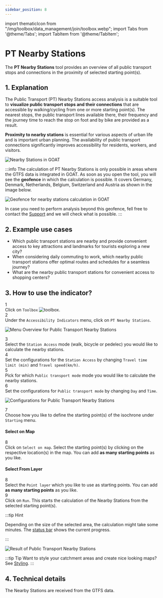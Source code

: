 ```yaml
---
sidebar_position: 8
---
```

import thematicIcon from "/img/toolbox/data_management/join/toolbox.webp";
import Tabs from '@theme/Tabs';
import TabItem from '@theme/TabItem';

# PT Nearby Stations

The **PT Nearby Stations** tool provides an overview of all public transport stops and connections in the proximity of selected starting point(s).

## 1. Explanation

The Public Transport (PT) Nearby Stations access analysis is a suitable tool to **visualize public transport stops and their connections** that are accessible by walking/cycling from one or more starting point(s). The nearest stops, the public transport lines available there, their frequency and the journey time to reach the stop on foot and by bike are provided as a result.

**Proximity to nearby stations** is essential for various aspects of urban life and is important urban planning. The availability of public transport connections significantly improves accessibility for residents, workers, and visitors.


![Nearby Stations in GOAT](/img/toolbox/accessibility_indicators/nearby_stations/nearby_stations_example.png "Nearby Stations in GOAT")

:::info 
The calculation of PT Nearby Stations is only possible in areas where the GTFS data is integrated in GOAT. As soon as you open the tool, you will see the **geofence** in which the calculation is possible. It covers Germany, Denmark, Netherlands, Belgium, Switzerland and Austria as shown in the image below.


<div style={{ display: 'flex', flexDirection: 'column', alignItems: 'center' }}>
  <img src={require('/img/toolbox/accessibility_indicators/nearby_stations/geofence.png').default} alt="Geofence for nearby stations calculation in GOAT" style={{ maxHeight: "400px", maxWidth: "400px", alignItems:'center'}}/>
</div> 

In case you need to perform analysis beyond this geofence, fell free to contact the [Support](https://plan4better.de/en/contact/ "Contact Support") and we will check what is possible. 
:::

## 2. Example use cases 

- Which public transport stations are nearby and provide convenient access to key attractions and landmarks for tourists exploring a new city?
- When considering daily commuting to work, which nearby public transport stations offer optimal routes and schedules for a seamless journey?
- What are the nearby public transport stations for convenient access to shopping centers?



## 3. How to use the indicator?

<div class="step">
  <div class="step-number">1</div>
  <div class="content">Click on <code>Toolbox</code> <img src={thematicIcon} alt="toolbox" style={{width: "25px"}}/>. </div>
</div>

<div class="step">
  <div class="step-number">2</div>
  <div class="content">Under the <code>Accessibility Indicators</code> menu, click on <code>PT Nearby Stations</code>.</div>
</div>

![Menu Overview for Public Transport Nearby Stations](/img/toolbox/accessibility_indicators/nearby_stations/nearby_stations_overview.png "Menu Overview for Public Transport Nearby Stations")

<div class="step">
  <div class="step-number">3</div>
  <div class="content">Select the <code>Station Access</code> mode (walk, bicycle or pedelec) you would like to calculate the nearby stations.</div>
</div>

<div class="step">
  <div class="step-number">4</div>
  <div class="content">Set the configurations for the <code>Station Access</code> by changing <code>Travel time limit (min)</code> and <code>Travel speed(km/h)</code>.</div>
</div>

<div class="step">
  <div class="step-number">5</div>
  <div class="content">Pick for which <code>Public transport mode</code> mode you would like to calculate the nearby stations.</div>
</div>

<div class="step">
  <div class="step-number">6</div>
  <div class="content">Set the configurations for <code>Public transport mode</code> by changing <code>Day</code> and <code>Time</code>.</div>
</div>

![Configurations for Public Transport Nearby Stations](/img/toolbox/accessibility_indicators/nearby_stations/nearby_stations_config.png "Configurations for Public Transport Nearby Stations")


<div class="step">
  <div class="step-number">7</div>
  <div class="content">Choose how you like to define the starting point(s) of the isochrone under <code>Starting</code> menu.</div>
</div>

<Tabs>
  <TabItem value="Select on Map" label="Select on Map" default className="tabItemBox">

 #### Select on Map

<div class="step">
  <div class="step-number">8</div>
  <div class="content">Click on <code>Select on map</code>. Select the starting point(s) by clicking on the respective location(s) in the map. You can add <b>as many starting points</b> as you like.</div>
</div>


  </TabItem>
  <TabItem value="Select From Layer" label="Select From Layer" className="tabItemBox">

 #### Select From Layer

 <div class="step">
  <div class="step-number">8</div>
  <div class="content">Select the <code>Point layer</code> which you like to use as starting points. You can add <b>as many starting points</b> as you like.</div>
</div>


  </TabItem>
</Tabs>

<div class="step">
  <div class="step-number">9</div>
  <div class="content">Click on <code>Run</code>. This starts the calculation of the Nearby Stations from the selected starting point(s).</div>
</div>

:::tip Hint

Depending on the size of the selected area, the calculation might take some minutes. The [status bar](../../workspace/home#status-bar) shows the current progress.

:::

![Result of Public Transport Nearby Stations](/img/toolbox/accessibility_indicators/nearby_stations/nearby_stations_result.png "Result of Public Transport Nearby Stations")

:::tip Tip
Want to style your catchment areas and create nice looking maps? See [Styling](../../map/layer_style/styling).
:::

## 4. Technical details

The Nearby Stations are received from the GTFS data.
